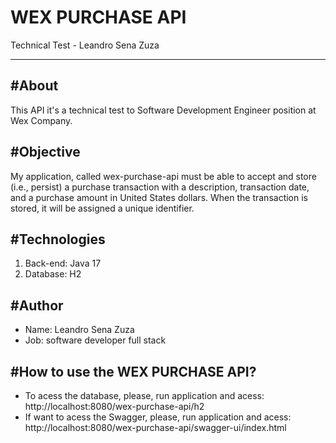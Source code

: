 
<h1>WEX PURCHASE API</h1> 
<a> Technical Test - Leandro Sena Zuza</a>
<hr>

<h2>#About</h2> 
<p>This API it's a technical test to Software Development Engineer position at Wex Company.</p>
<h2>#Objective</h2>
<p>My application, called wex-purchase-api must be able to accept and store (i.e., persist) a purchase transaction with a description, transaction
date, and a purchase amount in United States dollars. When the transaction is stored, it will be assigned a unique identifier.</p>

<h2>#Technologies</h2>
<ol>
<li>Back-end: Java 17</li>
<li>Database: H2</li>
</ol>


<h2>#Author</h2>
<ul><li>Name: Leandro Sena Zuza</li>
<li>Job: software developer full stack</li>
</ul>



<h2>#How to use the WEX PURCHASE API?</h2>
<ul>
<li>To acess the database, please, run application and acess: <a>http://localhost:8080/wex-purchase-api/h2</a> </li>
<li>If want to acess the Swagger, please, run application and acess: <a>http://localhost:8080/wex-purchase-api/swagger-ui/index.html</a></li>
</ul>
